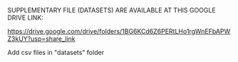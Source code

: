 SUPPLEMENTARY FILE (DATASETS) ARE AVAILABLE AT THIS GOOGLE DRIVE LINK:

https://drive.google.com/drive/folders/1BG6KCd6Z6PERtLHo1rgWnEFbAPWZ3kUY?usp=share_link

Add csv files in "datasets" folder
